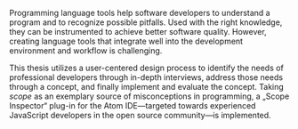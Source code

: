Programming language tools help software developers to understand a program and to recognize possible pitfalls. Used with the right knowledge, they can be instrumented to achieve better software quality. However, creating language tools that integrate well into the development environment and workflow is challenging.

This thesis utilizes a user-centered design process to identify the needs of professional developers through in-depth interviews, address those needs through a concept, and finally implement and evaluate the concept. Taking *scope* as an exemplary source of misconceptions in programming, a „Scope Inspector“ plug-in for the Atom IDE—targeted towards experienced JavaScript developers in the open source community—is implemented.